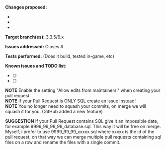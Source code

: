 **Changes proposed:**

-  
-  
-  

**Target branch(es):** 3.3.5/6.x

**Issues addressed:** Closes #

**Tests performed:** (Does it build, tested in-game, etc)

**Known issues and TODO list:**

- [ ] 
- [ ] 

**NOTE** Enable the setting "Allow edits from maintainers." when creating your pull request.  
**NOTE** If your Pull Request is ONLY SQL create an issue instead!  
**NOTE** You no longer need to squash your commits, on merge we will squash it for you. (GitHub added a new feature)

**SUGGESTION** If your Pull Request contains SQL give it an impossible date, for example 9999_99_99_99_database.sql. This way it will be free on merge. Myself, i prefer to use 9999_99_99_xxxxx.sql where xxxxx is the id of the pull request, on that way we can merge multiple pull requests containing sql files on a row and rename the files with a single commit.
